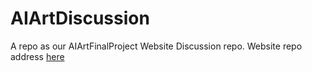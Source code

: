 # AIArtDiscussion
A repo as our AIArtFinalProject Website Discussion repo. Website repo address [here](https://github.com/PaperCrane-ovo/PKUAIArtFinalProject)
